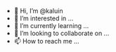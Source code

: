 - 👋 Hi, I’m @kaluin
- 👀 I’m interested in ...
- 🌱 I’m currently learning ...
- 💞️ I’m looking to collaborate on ...
- 📫 How to reach me ...

<!---
kaluin/kaluin is a ✨ special ✨ repository because its `README.md` (this file) appears on your GitHub profile.
You can click the Preview link to take a look at your changes.
--->
